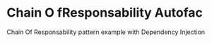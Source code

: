 # Chain O fResponsability Autofac
Chain Of Responsability pattern example with Dependency Injection
